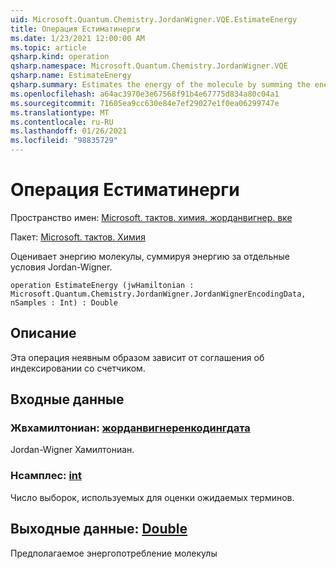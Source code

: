 ```yaml
---
uid: Microsoft.Quantum.Chemistry.JordanWigner.VQE.EstimateEnergy
title: Операция Естиматинерги
ms.date: 1/23/2021 12:00:00 AM
ms.topic: article
qsharp.kind: operation
qsharp.namespace: Microsoft.Quantum.Chemistry.JordanWigner.VQE
qsharp.name: EstimateEnergy
qsharp.summary: Estimates the energy of the molecule by summing the energy contributed by the individual Jordan-Wigner terms.
ms.openlocfilehash: a64ac3970e3e67568f91b4e67775d834a80c04a1
ms.sourcegitcommit: 71605ea9cc630e84e7ef29027e1f0ea06299747e
ms.translationtype: MT
ms.contentlocale: ru-RU
ms.lasthandoff: 01/26/2021
ms.locfileid: "98835729"
---
```

# <a name="estimateenergy-operation"></a>Операция Естиматинерги

Пространство имен: [Microsoft. тактов. химия. жорданвигнер. вке](xref:Microsoft.Quantum.Chemistry.JordanWigner.VQE)

Пакет: [Microsoft. тактов. Химия](https://nuget.org/packages/Microsoft.Quantum.Chemistry)


Оценивает энергию молекулы, суммируя энергию за отдельные условия Jordan-Wigner.

```qsharp
operation EstimateEnergy (jwHamiltonian : Microsoft.Quantum.Chemistry.JordanWigner.JordanWignerEncodingData, nSamples : Int) : Double
```


## <a name="description"></a>Описание

Эта операция неявным образом зависит от соглашения об индексировании со счетчиком.

## <a name="input"></a>Входные данные

### <a name="jwhamiltonian--jordanwignerencodingdata"></a>Жвхамилтониан: [жорданвигнеренкодингдата](xref:Microsoft.Quantum.Chemistry.JordanWigner.JordanWignerEncodingData)

Jordan-Wigner Хамилтониан.


### <a name="nsamples--int"></a>Нсамплес: [int](xref:microsoft.quantum.lang-ref.int)

Число выборок, используемых для оценки ожидаемых терминов.



## <a name="output--double"></a>Выходные данные: [Double](xref:microsoft.quantum.lang-ref.double)

Предполагаемое энергопотребление молекулы